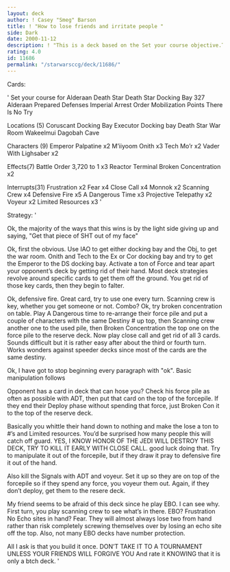 ```yaml
---
layout: deck
author: ! Casey "Smeg" Barson
title: ! "How to lose friends and irritate people "
side: Dark
date: 2000-11-12
description: ! "This is a deck based on the Set your course objective.There is only one way to descirbe it, ABSOLUTE BTCH."
rating: 4.0
id: 11686
permalink: "/starwarsccg/deck/11686/"
---
```

Cards: 

'
Set your course for Alderaan
Death Star
Death Star Docking Bay 327
Alderaan
Prepared Defenses
Imperial Arrest Order
Mobilization Points
There Is No Try

Locations (5)
Coruscant Docking Bay
Executor Docking bay
Death Star War Room
Wakeelmui
Dagobah Cave

Characters (9)
Emperor Palpatine x2
M’iiyoom Onith x3
Tech Mo’r x2
Vader With Lighsaber x2

Effects(7)
Battle Order
3,720 to 1 x3
Reactor Terminal
Broken Concentration x2

Interrupts(31)
Frustration x2
Fear x4
Close Call x4
Monnok x2
Scanning Crew x4
Defensive Fire x5
A Dangerous Time x3
Projective Telepathy x2
Voyeur x2
Limited Resources x3 '

Strategy: '

Ok, the majority of the ways that this wins is by
the light side giving up and saying, "Get that piece of
SHT  out of my face"

Ok, first the obvious.	Use IAO to get either docking bay and the Obj, to get the war room.
Onith and Tech to the Ex or Cor docking bay and try to get the Emperor to
the DS docking bay.  Activate a ton of Force and tear apart your opponent’s deck by getting rid of their
hand.  Most deck strategies revolve around specific cards to get them off the ground.  You get rid of those key cards, then they begin to falter.

Ok, defensive fire.  Great card, try to use one every turn. Scanning crew is key, whether you get someone or not.
Combo?	Ok, try broken concentration on table.	Play A Dangerous time to re-arrange their force pile
and put a couple of characters with the same Destiny # up top, then
Scanning crew another one to the used pile, then Broken Concentration the top one on the force pile to the reserve deck.
Now play close call and get rid of all 3 cards.  Sounds difficult but it is rather easy after about the third or fourth turn. Works wonders against speeder decks since
most of the cards are the same destiny.

Ok, I have got to stop beginning every paragraph with "ok".  Basic manipulation follows

Opponent has a card in deck that can hose you?	Check his force pile as often as possible with ADT, then put that card on the top of the forcepile.
If they end their Deploy phase without spending that force, just
Broken Con it to the top of the reserve deck.

Basically you whittle their hand down to nothing and make the lose a ton to #’s and Limited resources.
You’d be surprised how many people this will catch off guard.
YES, I KNOW HONOR OF THE JEDI WILL DESTROY THIS DECK, TRY TO KILL IT EARLY WITH CLOSE CALL. good luck doing that.
Try to manipulate it out of the forcepile, but if they draw it pray to defensive fire it out of the hand.

Also kill the Signals with ADT and voyeur. Set it up so they are on top of the forcepile so if they spend any force, you voyeur them out.
Again, if they don’t deploy, get them to the resere deck.

My friend seems to be afraid of this deck since he play EBO.
I can see why.	First turn, you play scanning crew to see what’s in there.  EBO?  Frustration
No Echo sites in hand? Fear.  They will almost always lose two from hand rather than risk completely screwing themselves over by losing an echo site off the top.
Also, not many EBO decks have number protection.

All I ask is that you build it once.
DON’T TAKE IT TO A TOURNAMENT UNLESS YOUR FRIENDS WILL FORGIVE YOU
And rate it KNOWING that it is only a btch deck. '
